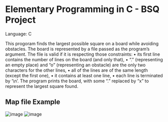 # Elementary Programming in C - BSQ Project
Language: C

This progoram finds the largest possible square on a board while avoiding obstacles.
The board is represented by a file passed as the program’s argument. The file is valid if it is respecting those
constraints:
  • its first line contains the number of lines on the board (and only that),
  • “.” (representing an empty place) and “o” (representing an obstacle) are the only two characters for the
  other lines,
  • all of the lines are of the same length (except the first one),
  • it contains at least one line,
  • each line is terminated by ‘\n’.
The program prints the board, with some “.” replaced by “x” to represent the largest square found.

## Map file Example
![image](https://user-images.githubusercontent.com/91698189/160253970-6f1cea03-37b3-49e2-98cf-13df5edf54ac.png)
![image](https://user-images.githubusercontent.com/91698189/160254001-f4f4558d-9d9f-492a-b417-afe10a352edf.png)
